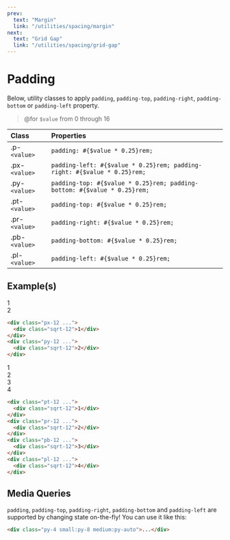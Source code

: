 ```yaml
---
prev:
  text: "Margin"
  link: "/utilities/spacing/margin"
next:
  text: "Grid Gap"
  link: "/utilities/spacing/grid-gap"
---
```


# Padding

Below, utility classes to apply `padding`, `padding-top`, `padding-right`, `padding-bottom` or `padding-left` property.

> @for `$value` from 0 through 16

| Class         | Properties                                                               |
| :------------ | :----------------------------------------------------------------------- |
| .p-`<value>`  | `padding: #{$value * 0.25}rem;`                                          |
| .px-`<value>` | `padding-left: #{$value * 0.25}rem; padding-right: #{$value * 0.25}rem;` |
| .py-`<value>` | `padding-top: #{$value * 0.25}rem; padding-bottom: #{$value * 0.25}rem;` |
| .pt-`<value>` | `padding-top: #{$value * 0.25}rem;`                                      |
| .pr-`<value>` | `padding-right: #{$value * 0.25}rem;`                                    |
| .pb-`<value>` | `padding-bottom: #{$value * 0.25}rem;`                                   |
| .pl-`<value>` | `padding-left: #{$value * 0.25}rem;`                                     |

## Example(s)

<div class="flex-row justify-around items-center radius-8 p-6 mt-8" style="background-color: var(--vp-c-bg-alt);">
  <div class="px-12 radius-4" style="background-color: var(--vp-c-bg);">
    <div class="sqrt-12 flex justify-center items-center font-mono text-white radius-4" style="background-color: var(--vp-c-brand-3);">1</div>
  </div>
  <div class="py-12 radius-4" style="background-color: var(--vp-c-bg);">
    <div class="sqrt-12 flex justify-center items-center font-mono text-white radius-4" style="background-color: var(--vp-c-brand-3);">2</div>
  </div>
</div>

```html
<div class="px-12 ...">
  <div class="sqrt-12">1</div>
</div>
<div class="py-12 ...">
  <div class="sqrt-12">2</div>
</div>
```

<div class="flex-row justify-around items-center radius-8 p-6" style="background-color: var(--vp-c-bg-alt);">
  <div class="pt-12 radius-4" style="background-color: var(--vp-c-bg);">
    <div class="sqrt-12 flex justify-center items-center font-mono text-white radius-4" style="background-color: var(--vp-c-brand-3);">1</div>
  </div>
  <div class="pr-12 radius-4" style="background-color: var(--vp-c-bg);">
    <div class="sqrt-12 flex justify-center items-center font-mono text-white radius-4" style="background-color: var(--vp-c-brand-3);">2</div>
  </div>
  <div class="pb-12 radius-4" style="background-color: var(--vp-c-bg);">
    <div class="sqrt-12 flex justify-center items-center font-mono text-white radius-4" style="background-color: var(--vp-c-brand-3);">3</div>
  </div>
  <div class="pl-12 radius-4" style="background-color: var(--vp-c-bg);">
    <div class="sqrt-12 flex justify-center items-center font-mono text-white radius-4" style="background-color: var(--vp-c-brand-3);">4</div>
  </div>
</div>

```html
<div class="pt-12 ...">
  <div class="sqrt-12">1</div>
</div>
<div class="pr-12 ...">
  <div class="sqrt-12">2</div>
</div>
<div class="pb-12 ...">
  <div class="sqrt-12">3</div>
</div>
<div class="pl-12 ...">
  <div class="sqrt-12">4</div>
</div>
```

## Media Queries

`padding`, `padding-top`, `padding-right`, `padding-bottom` and `padding-left` are supported by changing state on-the-fly! You can use it like this:

```html
<div class="py-4 small:py-8 medium:py-auto">...</div>
```

